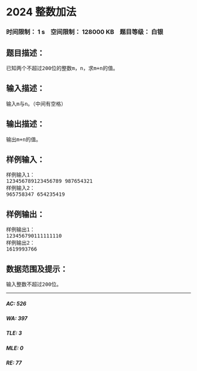 # 2024 整数加法   
### 时间限制： 1 s&nbsp;&nbsp;&nbsp;&nbsp;空间限制： 128000 KB&nbsp;&nbsp;&nbsp;&nbsp;题目等级： 白银  
## 题目描述：  

<pre>
已知两个不超过200位的整数m，n，求m+n的值。
</pre>
  
  
## 输入描述：  

<pre>
输入m与n。（中间有空格）
</pre>
  
  
## 输出描述：  

<pre>
输出m+n的值。
</pre>
  
  
## 样例输入：  

<pre>
样例输入1：
123456789123456789 987654321
样例输入2：
965758347 654235419
</pre>
  
  
## 样例输出：  

<pre>
样例输出1：
123456790111111110
样例输出2：
1619993766
</pre>
  
  
## 数据范围及提示：  

<pre>
输入整数不超过200位。
</pre>
  
  
***  

##### AC: 526  
##### WA: 397  
##### TLE: 3  
##### MLE: 0  
##### RE: 77  
